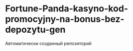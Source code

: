 # Fortune-Panda-kasyno-kod-promocyjny-na-bonus-bez-depozytu-gen
Автоматически созданный репозиторий
